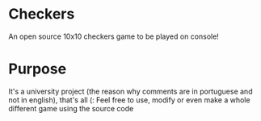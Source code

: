 # Checkers
An open source 10x10 checkers game to be played on console!

# Purpose
It's a university project (the reason why comments are in portuguese and not in english), that's all (:
Feel free to use, modify or even make a whole different game using the source code
